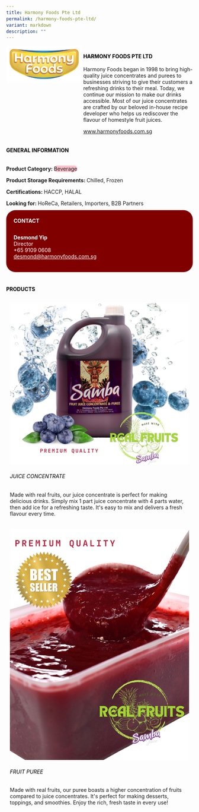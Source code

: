 ```yaml
---
title: Harmony Foods Pte Ltd
permalink: /harmony-foods-pte-ltd/
variant: markdown
description: ""
---
```

<div class="flex-paragraph">
	<div style="display: flex; flex-wrap: wrap;" class="flex-container">
		<div style="flex: 1 1 40%; display: block;" class="card sgds">
			<img src="/images/Harmony%20Foods/harmony_foods_logo.png">
		</div>
		<div style="flex: 1 1 58%; display: block; margin-left: 3px" class="card-sgds">
			<h4 style="text-transform: uppercase; color: black;"><b>Harmony Foods Pte Ltd</b></h4>
			<p>Harmony Foods began in 1998 to bring high-quality juice concentrates and purees to businesses striving to give their customers a refreshing drinks to their meal. Today, we continue our mission to make our drinks accessible. Most of our juice concentrates are crafted by our beloved in-house recipe developer who helps us rediscover the flavour of homestyle fruit juices.</p>
			<p><a target="_blank" href="https://www.harmonyfoods.com.sg">www.harmonyfoods.com.sg</a></p>
		</div>
	</div>
</div>

<h4 style="text-transform: uppercase; color: black;">
	<b>General Information</b>
</h4>
<div style="display: flex; flex-wrap: wrap;" class="flex-container">
	<div style="flex: 1 1 65%; display: block; align-self: stretch" class="card sgds">
		<div class="flex-paragraph">
			<p>
				<b>Product Category: </b>
				<span style="background-color: pink; border-radius: 10px;">Beverage</span>
			</p>
			<p>
				<b>Product Storage Requirements: </b>Chilled, Frozen
			</p>
			<p>
				<b>Certifications: </b>HACCP, HALAL
			</p>
			<p style="margin-bottom: 10px;">
				<b>Looking for: </b>HoReCa, Retailers, Importers, B2B Partners
			</p>
		</div>
	</div>
	<div style="flex: 1 1 35%; padding: 10px; display: block; background-color: maroon; border-radius: 25px; align-self: center;" class="card sgds">
		<h4 style="color: white; margin-top: 10px; margin-left: 10px;">CONTACT</h4>
		<div class="flex-paragraph">
			<p style="padding: 10px; color: white;">
				<b>Desmond Yip</b>
				<br>Director<br>+65 9109 0608<br>
				<a style="color: white;" href="mailto:desmond@harmonyfoods.com.sg">desmond@harmonyfoods.com.sg</a>
			</p>
		</div>
	</div>
</div>
<br>
<h4 style="text-transform: uppercase; color: black;">
	<b>Products</b>
</h4>
<div style="display: flex; flex-wrap: wrap;">
	<div style="flex: 1 1 47%; margin: 10px; display: block;" class="card sgds">
		<div style="display: block;" class="flex-image">
			<img src="/images/Harmony%20Foods/harmony_foods_product_01.jpg">
		</div>
		<div class="flex-paragraph">
			<h6 style="text-transform: uppercase; color: black;">Juice Concentrate</h6>
			<p>Made with real fruits, our juice concentrate is perfect for making delicious drinks. Simply mix 1 part juice concentrate with 4 parts water, then add ice for a refreshing taste. It's easy to mix and delivers a fresh flavour every time.</p>
		</div>
	</div>
	<div style="flex: 1 1 47%; margin: 10px; display: block;" class="card sgds">
		<div style="display: block;" class="flex-image">
			<img src="/images/Harmony%20Foods/harmony_foods_product_02.jpg">
		</div>
		<div class="flex-paragraph">
			<h6 style="text-transform: uppercase; color: black;">Fruit Puree</h6>
			<p>Made with real fruits, our puree boasts a higher concentration of fruits compared to juice concentrates. It's perfect for making desserts, toppings, and smoothies. Enjoy the rich, fresh taste in every use!</p>
		</div>
	</div>
</div>